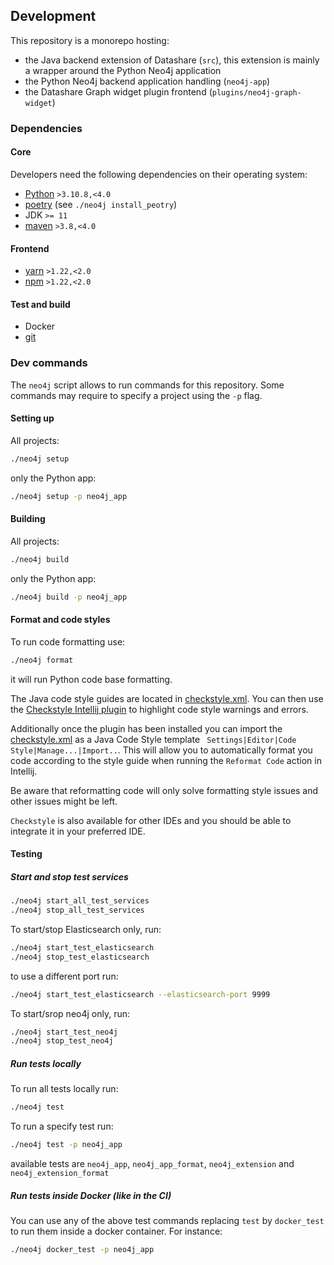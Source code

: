 ## Development

This repository is a monorepo hosting:
- the Java backend extension of Datashare (`src`), this extension is mainly a wrapper around the Python Neo4j application
- the Python Neo4j backend application handling (`neo4j-app`)
- the Datashare Graph widget plugin frontend (`plugins/neo4j-graph-widget`)

### Dependencies

#### Core
Developers need the following dependencies on their operating system:

- [Python](https://www.python.org/downloads/) `>3.10.8,<4.0`
- [poetry](https://python-poetry.org/) (see `./neo4j install_peotry`)
- JDK `>= 11`
- [maven](https://maven.apache.org/) `>3.8,<4.0`

#### Frontend
- [yarn](https://yarnpkg.com/) `>1.22,<2.0`
- [npm](https://www.npmjs.com/) `>1.22,<2.0`

#### Test and build
- Docker
- [git](https://git-scm.com/)

### Dev commands

The `neo4j` script allows to run commands for this repository.
Some commands may require to specify a project using the `-p` flag.

#### Setting up

All projects:

```bash
./neo4j setup
```

only the Python app:

```bash
./neo4j setup -p neo4j_app
```

#### Building

All projects:

```bash
./neo4j build
```

only the Python app:

```bash
./neo4j build -p neo4j_app
```

#### Format and code styles
To run code formatting use:
```bash
./neo4j format
```
it will run Python code base formatting.

The Java code style guides are located in [checkstyle.xml](qa/java/checkstyle.xml).
You can then use the [Checkstyle Intellij plugin](https://plugins.jetbrains.com/plugin/1065-checkstyle-idea) to
highlight code style warnings and errors.

Additionally once the plugin has been installed you can import the [checkstyle.xml](qa/java/checkstyle.xml) as a 
Java Code Style template ` Settings|Editor|Code Style|Manage...|Import..`.
This will allow you to automatically format you code according to the style guide when running the `Reformat Code`
action in Intellij.

Be aware that reformatting code will only solve formatting style issues and other issues might be left.

`Checkstyle` is also available for other IDEs and you should be able to integrate it in your preferred IDE.



#### Testing

##### Start and stop test services

```bash
./neo4j start_all_test_services
./neo4j stop_all_test_services
```

To start/stop Elasticsearch only, run:

```bash
./neo4j start_test_elasticsearch
./neo4j stop_test_elasticsearch
```

to use a different port run:

```bash
./neo4j start_test_elasticsearch --elasticsearch-port 9999
```

To start/srop neo4j only, run:

```bash
./neo4j start_test_neo4j
./neo4j stop_test_neo4j
```


##### Run tests locally
To run all tests locally run:
```bash
./neo4j test
```

To run a specify test  run:
```bash
./neo4j test -p neo4j_app
```
available tests are `neo4j_app`, `neo4j_app_format`, `neo4j_extension` and `neo4j_extension_format` 

##### Run tests inside Docker (like in the CI)
You can use any of the above test commands replacing `test` by `docker_test` to run them inside a docker container.
For instance:
```bash
./neo4j docker_test -p neo4j_app
```
